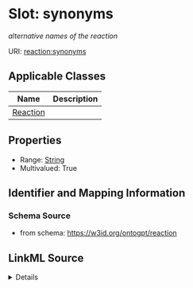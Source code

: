 # Slot: synonyms
_alternative names of the reaction_


URI: [reaction:synonyms](http://w3id.org/ontogpt/reaction/synonyms)



<!-- no inheritance hierarchy -->




## Applicable Classes

| Name | Description |
| --- | --- |
[Reaction](Reaction.md) | 






## Properties

* Range: [String](String.md)
* Multivalued: True








## Identifier and Mapping Information







### Schema Source


* from schema: https://w3id.org/ontogpt/reaction




## LinkML Source

<details>
```yaml
name: synonyms
description: alternative names of the reaction
from_schema: https://w3id.org/ontogpt/reaction
rank: 1000
multivalued: true
alias: synonyms
owner: Reaction
domain_of:
- Reaction
range: string

```
</details>